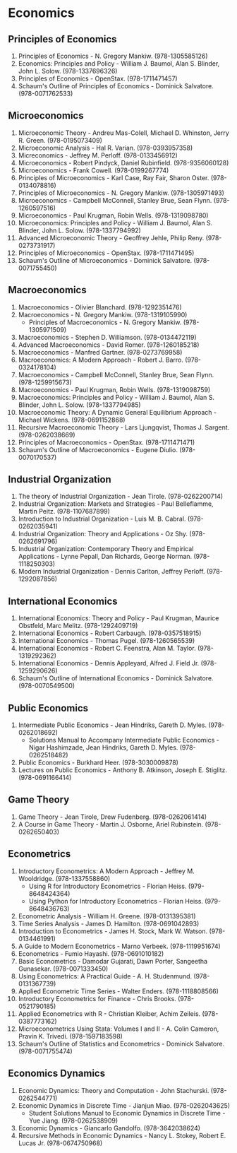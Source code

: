 # Economics
## Principles of Economics
1. Principles of Economics - N. Gregory Mankiw. (978-1305585126)
2. Economics: Principles and Policy - William J. Baumol, Alan S. Blinder, John L. Solow. (978-1337696326)
3. Principles of Economics - OpenStax. (978-1711471457)
4. Schaum's Outline of Principles of Economics - Dominick Salvatore. (978-0071762533)
## Microeconomics
1. Microeconomic Theory - Andreu Mas-Colell, Michael D. Whinston, Jerry R. Green. (978-0195073409)
2. Microeconomic Analysis - Hal R. Varian. (978-0393957358)
3. Micreconomics - Jeffrey M. Perloff. (978-0133456912)
4. Microeconomics - Robert Pindyck, Daniel Rubinfield. (978-9356060128)
5. Microeconomics - Frank Cowell. (978-0199267774)
6. Principles of Microeconomics - Karl Case, Ray Fair, Sharon Oster. (978-0134078816)
7. Principles of Microeconomics - N. Gregory Mankiw. (978-1305971493)
8. Microeconomics - Campbell McConnell, Stanley Brue, Sean Flynn. (978-1260597516)
9. Microeconomics - Paul Krugman, Robin Wells. (978-1319098780)
10. Microeconomics: Principles and Policy - William J. Baumol, Alan S. Blinder, John L. Solow. (978-1337794992)
11. Advanced Microeconomic Theory - Geoffrey Jehle, Philip Reny. (978-0273731917)
12. Principles of Microeconomics - OpenStax. (978-1711471495)
13. Schaum's Outline of Microeconomics - Dominick Salvatore. (978-0071755450)
## Macroeconomics
1. Macroeconomics - Olivier Blanchard. (978-1292351476)
2. Macroeconomics - N. Gregory Mankiw. (978-1319105990)
    - Principles of Macroeconomics - N. Gregory Mankiw. (978-1305971509)
3. Macroeconomics - Stephen D. Williamson. (978-0134472119)
4. Advanced Macroeconomics - David Romer. (978-1260185218)
5. Macroeconomics - Manfred Gartner. (978-0273769958)
6. Macroeconomics: A Modern Approach - Robert J. Barro. (978-0324178104)
7. Macroeconomics - Campbell McConnell, Stanley Brue, Sean Flynn. (978-1259915673)
8. Macroeconomics - Paul Krugman, Robin Wells. (978-1319098759)
9. Macroeconomics: Principles and Policy - William J. Baumol, Alan S. Blinder, John L. Solow. (978-1337794985)
10. Macroeconomic Theory: A Dynamic General Equilibrium Approach - Michael Wickens. (978-0691152868)
11. Recursive Macroeconomic Theory - Lars Ljungqvist, Thomas J. Sargent. (978-0262038669)
12. Principles of Macroeconomics - OpenStax. (978-1711471471)
13. Schaum's Outline of Macroeconomics - Eugene Diulio. (978-0070170537)
## Industrial Organization
1. The theory of Industrial Organization - Jean Tirole. (978-0262200714)
2. Industrial Organization: Markets and Strategies - Paul Belleflamme, Martin Peitz. (978-1107687899)
3. Introduction to Industrial Organization - Luis M. B. Cabral. (978-0262035941)
4. Industrial Organization: Theory and Applications - Oz Shy. (978-0262691796)
5. Industrial Organization: Contemporary Theory and Empirical Applications - Lynne Pepall, Dan Richards, George Norman. (978-1118250303)
6. Modern Industrial Organization - Dennis Carlton, Jeffrey Perloff. (978-1292087856)
## International Economics
1. International Economics: Theory and Policy - Paul Krugman, Maurice Obstfeld, Marc Melitz. (978-1292409719)
2. International Economics - Robert Carbaugh. (978-0357518915)
3. International Economics - Thomas Pugel. (978-1260565539)
4. International Economics - Robert C. Feenstra, Alan M. Taylor. (978-1319292362)
5. International Economics - Dennis Appleyard, Alfred J. Field Jr. (978-1259290626)
6. Schaum's Outline of International Economics - Dominick Salvatore. (978-0070549500)
## Public Economics
1. Intermediate Public Economics - Jean Hindriks, Gareth D. Myles. (978-0262018692)
    - Solutions Manual to Accompany Intermediate Public Economics - Nigar Hashimzade, Jean Hindriks, Gareth D. Myles. (978-0262518482)
2. Public Economics - Burkhard Heer. (978-3030009878)
3. Lectures on Public Economics - Anthony B. Atkinson, Joseph E. Stiglitz. (978-0691166414)
## Game Theory
1. Game Theory - Jean Tirole, Drew Fudenberg. (978-0262061414)
2. A Course in Game Theory - Martin J. Osborne, Ariel Rubinstein. (978-0262650403)
## Econometrics
1. Introductory Econometrics: A Modern Approach - Jeffrey M. Wooldridge. (978-1337558860)
    - Using R for Introductory Econometrics - Florian Heiss. (979-8648424364)
    - Using Python for Introductory Econometrics - Florian Heiss. (979-8648436763)
2. Econometric Analysis - William H. Greene. (978-0131395381)
3. Time Series Analysis - James D. Hamilton. (978-0691042893)
4. Introduction to Econometrics - James H. Stock, Mark W. Watson. (978-0134461991)
5. A Guide to Modern Econometrics - Marno Verbeek. (978-1119951674)
6. Econometrics - Fumio Hayashi. (978-0691010182)
7. Basic Econometrics - Damodar Gujarati, Dawn Porter, Sangeetha Gunasekar. (978-0071333450)
8. Using Econometrics: A Practical Guide - A. H. Studenmund. (978-0131367739)
9. Applied Econometric Time Series - Walter Enders. (978-1118808566)
10. Introductory Econometrics for Finance - Chris Brooks. (978-0521790185)
11. Applied Econometrics with R - Christian Kleiber, Achim Zeileis. (978-0387773162)
12. Microeconometrics Using Stata: Volumes I and II - A. Colin Cameron, Pravin K. Trivedi. (978-1597183598)
13. Schaum's Outline of Statistics and Econometrics - Dominick Salvatore. (978-0071755474)
## Economics Dynamics
1. Economic Dynamics: Theory and Computation - John Stachurski. (978-0262544771)
2. Economic Dynamics in Discrete Time - Jianjun Miao. (978-0262043625)
    - Student Solutions Manual to Economic Dynamics in Discrete Time - Yue Jiang. (978-0262538909)
3. Economic Dynamics - Giancarlo Gandolfo. (978-3642038624)
4. Recursive Methods in Economic Dynamics - Nancy L. Stokey, Robert E. Lucas Jr. (978-0674750968)
